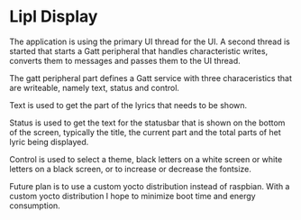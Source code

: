 # Lipl Display

The application is using the primary UI thread for the UI. A second thread is started that starts a Gatt peripheral that handles characteristic writes, converts them to messages and passes them to the UI thread.

The gatt peripheral part defines a Gatt service with three characeristics that are writeable, namely text, status and control.

Text is used to get the part of the lyrics that needs to be shown.

Status is used to get the text for the statusbar that is shown on the bottom of the screen, typically the title, the current part and the total parts of het lyric being displayed.

Control is used to select a theme, black letters on a white screen or white letters on a black screen, or to increase or decrease the fontsize.

Future plan is to use a custom yocto distribution instead of raspbian. With a custom yocto distribution I hope to minimize boot time and energy consumption.